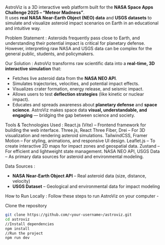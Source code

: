 
AstroViz is a 3D interactive web platform built for the **NASA Space Apps Challenge 2025 – “Meteor Madness”**.  
It uses **real NASA Near-Earth Object (NEO) data** and **USGS datasets** to simulate and visualize asteroid impact scenarios on Earth in an educational and intuitive way.


Problem Statement :
Asteroids frequently pass close to Earth, and understanding their potential impact is critical for planetary defense.  
However, interpreting raw NASA and USGS data can be complex for the general public, students, and policymakers.


Our Solution :
AstroViz transforms raw scientific data into a **real-time, 3D interactive simulation** that:
- Fetches live asteroid data from the **NASA NEO API**.  
- Simulates trajectories, velocities, and potential impact effects.  
- Visualizes crater formation, energy release, and seismic impact.  
- Allows users to test **deflection strategies** (like kinetic or nuclear impact).  
- Educates and spreads awareness about **planetary defense** and **space science**.
AstroViz makes space data **visual, understandable, and engaging** — bridging the gap between science and society.

Tools & Technologies Used :
React.js (Vite) – Frontend framework for building the web interface.
Three.js, React Three Fiber, Drei – For 3D visualization and rendering asteroid simulations.
TailwindCSS, Framer Motion – For styling, animations, and responsive UI design.
Leaflet.js – To create interactive 2D maps for impact zones and geospatial data.
Zustand – For efficient and lightweight state management.
NASA NEO API, USGS Data – As primary data sources for asteroid and environmental modeling.

Data Sources :
- **NASA Near-Earth Object API** – Real asteroid data (size, distance, velocity)  
- **USGS Dataset** – Geological and environmental data for impact modeling  

How to Run Locally :
Follow these steps to run AstroViz on your computer -

Clone the repository
```bash
git clone https://github.com/<your-username>/astroviz.git
cd astroviz
//Install dependencies
npm install
//Run the project
npm run dev


